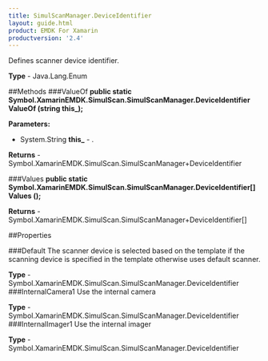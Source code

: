 ```yaml
---
title: SimulScanManager.DeviceIdentifier
layout: guide.html 
product: EMDK For Xamarin 
productversion: '2.4' 
---
```

Defines scanner device identifier.

**Type** - Java.Lang.Enum

##Methods
###ValueOf
**public static Symbol.XamarinEMDK.SimulScan.SimulScanManager.DeviceIdentifier ValueOf (string this_);**



**Parameters:** 

* System.String **this_** - .

**Returns** - Symbol.XamarinEMDK.SimulScan.SimulScanManager+DeviceIdentifier

###Values
**public static Symbol.XamarinEMDK.SimulScan.SimulScanManager.DeviceIdentifier[] Values ();**




**Returns** - Symbol.XamarinEMDK.SimulScan.SimulScanManager+DeviceIdentifier[]

##Properties

###Default
The scanner device is selected based on the template if the scanning device is specified in the template otherwise uses default scanner.

**Type** - Symbol.XamarinEMDK.SimulScan.SimulScanManager.DeviceIdentifier
###InternalCamera1
Use the internal camera

**Type** - Symbol.XamarinEMDK.SimulScan.SimulScanManager.DeviceIdentifier
###InternalImager1
Use the internal imager

**Type** - Symbol.XamarinEMDK.SimulScan.SimulScanManager.DeviceIdentifier


